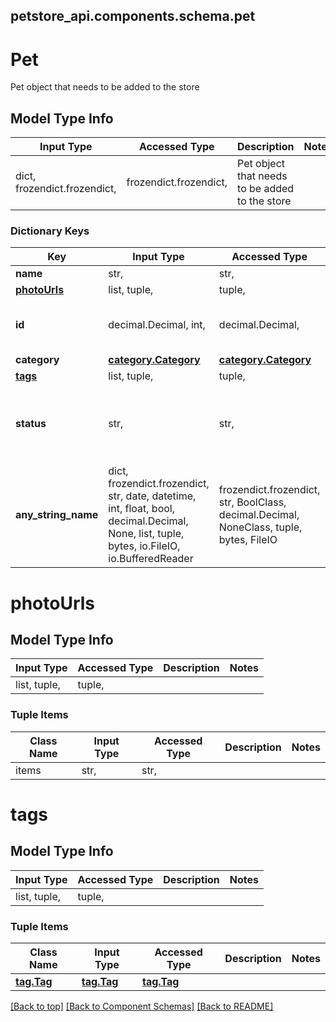 <a name="top"></a>
## petstore_api.components.schema.pet
# Pet

Pet object that needs to be added to the store

## Model Type Info
Input Type | Accessed Type | Description | Notes
------------ | ------------- | ------------- | -------------
dict, frozendict.frozendict,  | frozendict.frozendict,  | Pet object that needs to be added to the store | 

### Dictionary Keys
Key | Input Type | Accessed Type | Description | Notes
------------ | ------------- | ------------- | ------------- | -------------
**name** | str,  | str,  |  | 
**[photoUrls](#photoUrls)** | list, tuple,  | tuple,  |  | 
**id** | decimal.Decimal, int,  | decimal.Decimal,  |  | [optional] value must be a 64 bit integer
**category** | [**category.Category**](category.Category.md) | [**category.Category**](category.Category.md) |  | [optional] 
**[tags](#tags)** | list, tuple,  | tuple,  |  | [optional] 
**status** | str,  | str,  | pet status in the store | [optional] must be one of ["available", "pending", "sold", ] 
**any_string_name** | dict, frozendict.frozendict, str, date, datetime, int, float, bool, decimal.Decimal, None, list, tuple, bytes, io.FileIO, io.BufferedReader | frozendict.frozendict, str, BoolClass, decimal.Decimal, NoneClass, tuple, bytes, FileIO | any string name can be used but the value must be the correct type | [optional]

# photoUrls

## Model Type Info
Input Type | Accessed Type | Description | Notes
------------ | ------------- | ------------- | -------------
list, tuple,  | tuple,  |  | 

### Tuple Items
Class Name | Input Type | Accessed Type | Description | Notes
------------- | ------------- | ------------- | ------------- | -------------
items | str,  | str,  |  | 

# tags

## Model Type Info
Input Type | Accessed Type | Description | Notes
------------ | ------------- | ------------- | -------------
list, tuple,  | tuple,  |  | 

### Tuple Items
Class Name | Input Type | Accessed Type | Description | Notes
------------- | ------------- | ------------- | ------------- | -------------
[**tag.Tag**](tag.Tag.md) | [**tag.Tag**](tag.Tag.md) | [**tag.Tag**](tag.Tag.md) |  | 

[[Back to top]](#top) [[Back to Component Schemas]](../../../README.md#Component-Schemas) [[Back to README]](../../../README.md)
